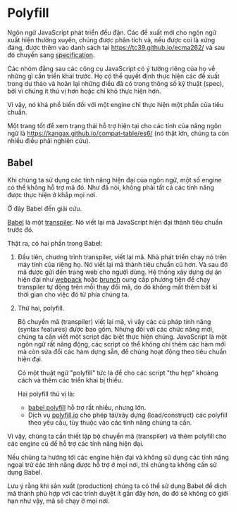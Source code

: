 
# Polyfill

Ngôn ngữ JavaScript phát triển đều đặn. Các đề xuất mới cho ngôn ngữ xuất hiện thường xuyên, chúng được phân tích và, nếu được coi là xứng đáng, được thêm vào danh sách tại <https://tc39.github.io/ecma262/> và sau đó chuyển sang [specification](http://www.ecma-international.org/publications/standards/Ecma-262.htm).

Các nhóm đằng sau các công cụ JavaScript có ý tưởng riêng của họ về những gì cần triển khai trước. Họ có thể quyết định thực hiện các đề xuất trong dự thảo và hoãn lại những điều đã có trong thông số kỹ thuật (spec), bởi vì chúng ít thú vị hơn hoặc chỉ khó thực hiện hơn.

Vì vậy, nó khá phổ biến đối với một engine chỉ thực hiện một phần của tiêu chuẩn.

Một trang tốt để xem trạng thái hỗ trợ hiện tại cho các tính của năng ngôn ngữ là <https://kangax.github.io/compat-table/es6/> (nó thật lớn, chúng ta còn nhiều điều phải nghiên cứu).

## Babel

Khi chúng ta sử dụng các tính năng hiện đại của ngôn ngữ, một số engine có thể không hỗ trợ mã đó. Như đã nói, không phải tất cả các tính năng được thực hiện ở khắp mọi nơi.

Ở đây Babel đến giải cứu.

[Babel](https://babeljs.io) là một [transpiler](https://en.wikipedia.org/wiki/Source-to-source_compiler). Nó viết lại mã JavaScript hiện đại thành tiêu chuẩn trước đó.

Thật ra, có hai phần trong Babel:

1. Đầu tiên, chương trình transpiler, viết lại mã. Nhà phát triển chạy nó trên máy tính của riêng họ. Nó viết lại mã thành tiêu chuẩn cũ hơn. Và sau đó mã được gửi đến trang web cho người dùng. Hệ thống xây dựng dự án hiện đại như [webpack](http://webpack.github.io/) hoặc [brunch](http://brunch.io/) cung cấp phương tiện để chạy transpiler tự động trên mỗi thay đổi mã, do đó không mất thêm bất kì thời gian cho việc đó từ phía chúng ta.

2. Thứ hai, polyfill.

    Bộ chuyển mã (transpiler) viết lại mã, vì vậy các cú pháp tính năng (syntax features) được bao gồm. Nhưng đối với các chức năng mới, chúng ta cần viết một script đặc biệt thực hiện chúng. JavaScript là một ngôn ngữ rất năng động, các script có thể không chỉ thêm các hàm mới mà còn sửa đổi các hàm dựng sẵn, để chúng hoạt động theo tiêu chuẩn hiện đại.

    Có một thuật ngữ "polyfill" tức là để cho các script "thu hẹp" khoảng cách và thêm các triển khai bị thiếu.

    Hai polyfill thú vị là:
    - [babel polyfill](https://babeljs.io/docs/usage/polyfill/) hỗ trợ rất nhiều, nhưng lớn.
    - Dịch vụ [polyfill.io](http://polyfill.io) cho phép tải/xây dựng (load/construct) các polyfill theo yêu cầu, tùy thuộc vào các tính năng chúng ta cần.

Vì vậy, chúng ta cần thiết lập bộ chuyển mã (transpiler) và thêm polyfill cho các engine cũ để hỗ trợ các tính năng hiện đại.

Nếu chúng ta hướng tới các engine hiện đại và không sử dụng các tính năng ngoại trừ các tính năng được hỗ trợ ở mọi nơi, thì chúng ta không cần sử dụng Babel.

Lưu ý rằng khi sản xuất (production) chúng ta có thể sử dụng Babel để dịch mã thành phù hợp với các trình duyệt ít gần đây hơn, do đó sẽ không có giới hạn như vậy, mã sẽ chạy ở mọi nơi.
